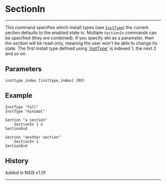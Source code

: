 # SectionIn

---

This command specifies which install types (see [`InstType`][1]) the current section defaults to the enabled state in. Multiple `SectionIn` commands can be specified (they are combined). If you specify `$RO` as a parameter, then the section will be read-only, meaning the user won't be able to change its state. The first install type defined using [`InstType'][1] is indexed 1, the next 2 and so on.

## Parameters

    insttype_index [insttype_index] [RO]

## Example

	InstType "full"
	InstType "minimal"
	 
	Section "a section"
		SectionIn 1 2
	SectionEnd
	 
	Section "another section"
		SectionIn 1
	SectionEnd

## History

Added in NSIS v1.0f

---

[1]: InstType.md
